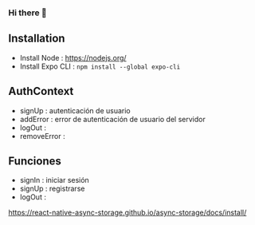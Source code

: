 ### Hi there 👋


## Installation
- Install Node : https://nodejs.org/
- Install Expo CLI : `npm install --global expo-cli`

## AuthContext

- signUp :    autenticación de usuario
- addError :  error de autenticación de usuario del servidor
- logOut : 
- removeError :

## Funciones
- signIn : iniciar sesión
- signUp : registrarse
- logOut :


https://react-native-async-storage.github.io/async-storage/docs/install/
<!--
**ChileHaceDeporte/chileHaceDeporte** is a ✨ _special_ ✨ repository because its `README.md` (this file) appears on your GitHub profile.

Here are some ideas to get you started:

- 🔭 I’m currently working on ...
- 🌱 I’m currently learning ...
- 👯 I’m looking to collaborate on ...
- 🤔 I’m looking for help with ...
- 💬 Ask me about ...
- 📫 How to reach me: ...
- 😄 Pronouns: ...
- ⚡ Fun fact: ...
-->


